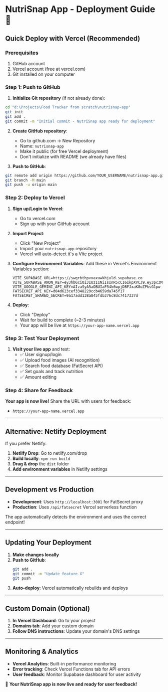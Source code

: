 # NutriSnap App - Deployment Guide 🚀

## Quick Deploy with Vercel (Recommended)

### Prerequisites
1. GitHub account
2. Vercel account (free at vercel.com)
3. Git installed on your computer

### Step 1: Push to GitHub

1. **Initialize Git repository** (if not already done):
```bash
cd "d:\Projects\Food Tracker from scratch\nutrisnap-app"
git init
git add .
git commit -m "Initial commit - NutriSnap app ready for deployment"
```

2. **Create GitHub repository**:
   - Go to github.com → New Repository
   - Name: `nutrisnap-app`
   - Make it public (for free Vercel deployment)
   - Don't initialize with README (we already have files)

3. **Push to GitHub**:
```bash
git remote add origin https://github.com/YOUR_USERNAME/nutrisnap-app.git
git branch -M main
git push -u origin main
```

### Step 2: Deploy to Vercel

1. **Sign up/Login to Vercel**:
   - Go to vercel.com
   - Sign up with your GitHub account

2. **Import Project**:
   - Click "New Project"
   - Import your `nutrisnap-app` repository
   - Vercel will auto-detect it's a Vite project

3. **Configure Environment Variables**:
   Add these in Vercel's Environment Variables section:
   ```
   VITE_SUPABASE_URL=https://swgrbthpvxaxuwkhjuld.supabase.co
   VITE_SUPABASE_ANON_KEY=eyJhbGciOiJIUzI1NiIsInR5cCI6IkpXVCJ9.eyJpc3MiOiJzdXBhYmFzZSIsInJlZiI6InN3Z3JidGhwdnhheHV3a2hqdWxkIiwicm9sZSI6ImFub24iLCJpYXQiOjE3NDc0MzIwNTgsImV4cCI6MjA2MzAwODA1OH0.Us0ZxqmziFfrK4f4p_VjxJ4VgqGnR6yhl1etW985Skc
   VITE_GOOGLE_GEMINI_API_KEY=AIzaSyA5aOBUIaF54k6wpjDBFJxaK8uZPksG1pw
   FATSECRET_API_KEY=d04d623cef3348229ccb4659da745f17
   FATSECRET_SHARED_SECRET=9a17add138a845fdb376c8dc7417337d
   ```

4. **Deploy**:
   - Click "Deploy"
   - Wait for build to complete (~2-3 minutes)
   - Your app will be live at `https://your-app-name.vercel.app`

### Step 3: Test Your Deployment

1. **Visit your live app** and test:
   - ✅ User signup/login
   - ✅ Upload food images (AI recognition)
   - ✅ Search food database (FatSecret API)
   - ✅ Set goals and track nutrition
   - ✅ Amount editing

### Step 4: Share for Feedback

**Your app is now live!** Share the URL with users for feedback:
- `https://your-app-name.vercel.app`

---

## Alternative: Netlify Deployment

If you prefer Netlify:

1. **Netlify Drop**: Go to netlify.com/drop
2. **Build locally**: `npm run build`
3. **Drag & drop** the `dist` folder
4. **Add environment variables** in Netlify settings

---

## Development vs Production

- **Development**: Uses `http://localhost:3001` for FatSecret proxy
- **Production**: Uses `/api/fatsecret` Vercel serverless function

The app automatically detects the environment and uses the correct endpoint!

---

## Updating Your Deployment

1. **Make changes locally**
2. **Push to GitHub**:
   ```bash
   git add .
   git commit -m "Update feature X"
   git push
   ```
3. **Auto-deploy**: Vercel automatically rebuilds and deploys

---

## Custom Domain (Optional)

1. **In Vercel Dashboard**: Go to your project
2. **Domains tab**: Add your custom domain
3. **Follow DNS instructions**: Update your domain's DNS settings

---

## Monitoring & Analytics

- **Vercel Analytics**: Built-in performance monitoring
- **Error tracking**: Check Vercel Functions tab for API errors
- **User feedback**: Monitor Supabase dashboard for user activity

🎉 **Your NutriSnap app is now live and ready for user feedback!**
